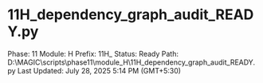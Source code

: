 # 11H_dependency_graph_audit_READY.py

Phase: 11
Module: H
Prefix: 11H_
Status: Ready
Path: D:\MAGIC\scripts\phase11\module_H\11H_dependency_graph_audit_READY.py
Last Updated: July 28, 2025 5:14 PM (GMT+5:30)